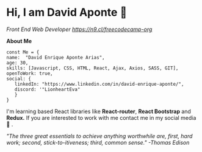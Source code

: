 
# Hi, I am David Aponte 👋

*Front End Web Developer https://n9.cl/freecodecamp-org*

**About Me**
```
const Me = {
name:  "David Enrique Aponte Arias",
age: 30,
skills: [Javascript, CSS, HTML, React, Ajax, Axios, SASS, GIT],
openToWork: true,
social: {
   linkedIn: "https://www.linkedin.com/in/david-enrique-aponte/",
   discord: '"LionheartEva"
   }
}
```
I'm learning based React libraries like **React-router**, **React Bootstrap** and **Redux.** If you are interested to work with me contact me in my social media  👀 .

*"The three great essentials to achieve anything worthwhile are, first, hard work; second, stick-to-itiveness; third, common sense." -Thomas Edison*


